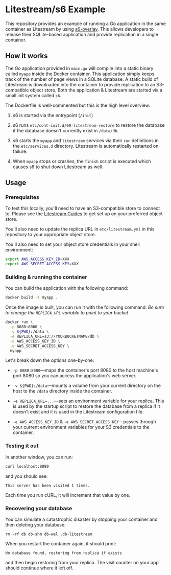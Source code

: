 Litestream/s6 Example
=====================

This repository provides an example of running a Go application in the same
container as Litestream by using [s6-overlay][]. This allows developers to
release their SQLite-based application and provide replication in a single
container.

[s6-overlay]: https://github.com/just-containers/s6-overlay


## How it works

The Go application provided in `main.go` will compile into a static binary
called `myapp` inside the Docker container. This application simply keeps
track of the number of page views in a SQLite database. A static build of
Litestream is downloaded into the container to provide replication to an
S3-compatible object store. Both the application & Litestream are started
via a small init system called `s6`.

The Dockerfile is well-commented but this is the high level overview:

1. s6 is started via the entrypoint (`/init`)

1. s6 runs `etc/cont-init.d/00-litestream-restore` to restore the database if
   the database doesn't currently exist in `/data/db`.

1. s6 starts the `myapp` and `litestream` services via their `run` definitions
   in the `etc/services.d` directory. Litestream is automatically restarted on
   failure.

1. When `myapp` stops or crashes, the `finish` script is executed which causes
   s6 to shut down Litestream as well.


## Usage

### Prerequisites

To test this locally, you'll need to have an S3-compatible store to connect to.
Please see the [Litestream Guides](https://litestream.io/guides/) to get set up
on your preferred object store.

You'll also need to update the replica URL in `etc/litestream.yml` in this
repository to your appropriate object store.

You'll also need to set your object store credentials in your shell environment:

```sh
export AWS_ACCESS_KEY_ID=XXX
export AWS_SECRET_ACCESS_KEY=XXX
```


### Building & running the container

You can build the application with the following command:

```sh
docker build -t myapp .
```

Once the image is built, you can run it with the following command. _Be sure to
change the `REPLICA_URL` variable to point to your bucket_.

```sh
docker run \
  -p 8080:8080 \
  -v ${PWD}:/data \
  -e REPLICA_URL=s3://YOURBUCKETNAME/db \
  -e AWS_ACCESS_KEY_ID \
  -e AWS_SECRET_ACCESS_KEY \
  myapp
```

Let's break down the options one-by-one:

- `-p 8080:8080`—maps the container's port 8080 to the host machine's port 8080
  so you can access the application's web server.

- `-v ${PWD}:/data`—mounts a volume from your current directory on the host
  to the `/data` directory inside the container.

- `-e REPLICA_URL=...`—sets an environment variable for your replica. This is
  used by the startup script to restore the database from a replica if it
  doesn't exist and it is used in the Litestream configuration file.

- `-e AWS_ACCESS_KEY_ID` & `-e AWS_SECRET_ACCESS_KEY`—passes through your
  current environment variables for your S3 credentials to the container.


### Testing it out

In another window, you can run:

```sh
curl localhost:8080
```

and you should see:

```
This server has been visited 1 times.
```

Each time you run cURL, it will increment that value by one.


### Recovering your database

You can simulate a catastrophic disaster by stopping your container and then
deleting your database:

```
rm -rf db db-shm db-wal .db-litestream
```

When you restart the container again, it should print:

```
No database found, restoring from replica if exists
```

and then begin restoring from your replica. The visit counter on your app should
continue where it left off.

